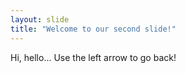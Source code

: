 ```yaml
---
layout: slide
title: "Welcome to our second slide!"
---
```

Hi, hello...
Use the left arrow to go back!
